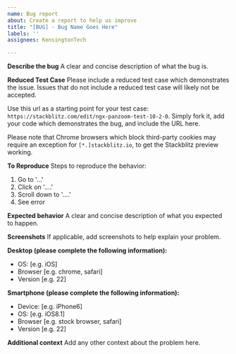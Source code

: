 ```yaml
---
name: Bug report
about: Create a report to help us improve
title: "[BUG] - Bug Name Goes Here"
labels: ''
assignees: KensingtonTech

---
```


**Describe the bug**
A clear and concise description of what the bug is.

**Reduced Test Case**
Please include a reduced test case which demonstrates the issue.  Issues that do not include a reduced test case will likely not be accepted.

Use this url as a starting point for your test case: `https://stackblitz.com/edit/ngx-panzoom-test-10-2-0`.  Simply fork it, add your code which demonstrates the bug, and include the URL here.

Please note that Chrome browsers which block third-party cookies may require an exception for `[*.]stackblitz.io`, to get the Stackblitz preview working.

**To Reproduce**
Steps to reproduce the behavior:
1. Go to '...'
2. Click on '....'
3. Scroll down to '....'
4. See error

**Expected behavior**
A clear and concise description of what you expected to happen.

**Screenshots**
If applicable, add screenshots to help explain your problem.

**Desktop (please complete the following information):**
 - OS: [e.g. iOS]
 - Browser [e.g. chrome, safari]
 - Version [e.g. 22]

**Smartphone (please complete the following information):**
 - Device: [e.g. iPhone6]
 - OS: [e.g. iOS8.1]
 - Browser [e.g. stock browser, safari]
 - Version [e.g. 22]

**Additional context**
Add any other context about the problem here.
